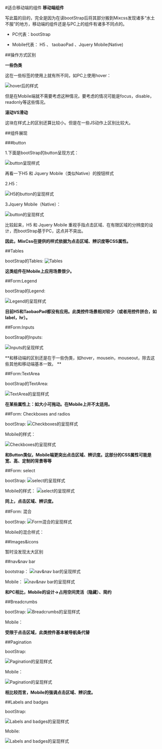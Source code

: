 #适合移动端的组件 **移动端组件**

写此篇的目的，完全是因为在读bootStrap后将其部分搬到Mixcss发现诸多“水土不服”的地方，移动端的组件还是与PC上的组件有诸多不同点的。

+ PC代表：bootStrap

+ Mobile代表： H5 、 taobaoPad 、Jquery Mobile(Native)

##操作方式区别

**一些伪类**

这在一些标签的使用上就有所不同，如PC上使用hover：

![hover后的样式](../assets/images/2012-12-13-1.JPG)

但是在Mobile端就不需要考虑这种情况，要考虑的情况可能是focus，disable，readonly等这些情况。


**滚动VS滑动**

这块在样式上的区别还算比较小。但是在一些JS动作上区别比较大。


##组件展现

###button

1.下面是bootStrap的button呈现方式：

![button呈现样式](../assets/images/2012-12-13-2.JPG)

再看一下H5 和 Jquery Mobile（类似Native）的按钮样式

2.H5：

![H5的button的呈现样式](../assets/images/2012-12-13-3.JPG)

3.Jquery Mobile（Native）：

![button的呈现样式](../assets/images/2012-12-13-4.JPG)


比较起来，H5 和 Jquery Mobile 重视手指点击区域、在有限区域的分辨度的设计，而bootStrap基于PC，这点并不突出。

**因此，MixCss在提供的样式依据为点击区域、辨识度等CSS属性。**

##Tables

bootStrap的Tables:
![Tables](../assets/images/2012-12-13-5.JPG)

**这类组件在Mobile上应用场景很少。**

##Form:Legend

bootStrap的Legend:

![Legend的呈现样式](../assets/images/2012-12-13-6.JPG)

**目前H5和TaobaoPad都没有应用。此类控件场景相对较少（或者用控件拼合，如label，hr）。**


##Form:Inputs

bootStrap的Inputs:

![Inputs的呈现样式](../assets/images/2012-12-13-7.JPG)

**和移动端的区别还是在于一些伪类，如hover，mousein，mouseout，除去这些其他和移动端基本一致。 **

##Form:TextArea

bootStrap的TextArea:

![TextArea的呈现样式](../assets/images/2012-12-13-8.JPG)


**在某些属性上：如大小可拖动。在Mobile上并不太适用。**


##Form: Checkboxes and radios

bootStrap:
![Checkboxes的呈现样式](../assets/images/2012-12-13-9.JPG)

Mobile的样式：

![Checkboxes的呈现样式](../assets/images/2012-12-13-10.JPG)

**和Button类似，Mobile端更突出点击区域、辨识度。这部分的CSS属性可能是宽、高、定制的背景等等**

##Form: select

bootStrap:
![select的呈现样式](../assets/images/2012-12-13-11.JPG)

Mobile的样式：
![select的呈现样式](../assets/images/2012-12-13-12.JPG)

**同上，点击区域、辨识度。**

##Form: 混合

bootStrap:
![Form混合的呈现样式](../assets/images/2012-12-13-13.JPG)

Mobile的混合样式：

##Images&icons

暂时没发现太大区别

##nav&nav bar

bootstrap：
![nav&nav bar的呈现样式](../assets/images/2012-12-13-14.JPG)

Mobile：
![nav&nav bar的呈现样式](../assets/images/2012-12-13-15.JPG)

**和PC相比，Mobile的设计->占用空间灵活（隐藏）、简约**

##Breadcrumbs

bootStrap:
![Breadcrumbs的呈现样式](../assets/images/2012-12-13-16.JPG)

Mobile：

**受限于点击区域，此类控件基本被导航条代替**


##Pagination

bootStrap:

![Pagination的呈现样式](../assets/images/2012-12-13-17.JPG)

Mobile：

![Pagination的呈现样式](../assets/images/2012-12-13-18.JPG)

**相比较而言，Mobile的强调点击区域、辨识度。**


##Labels and badges

bootStrap:

![Labels and badges的呈现样式](../assets/images/2012-12-13-19.JPG)

Mobile:

![Labels and badges的呈现样式](../assets/images/2012-12-13-20.JPG)




